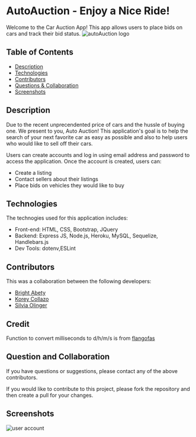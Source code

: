 # AutoAuction - Enjoy a Nice Ride!
Welcome to the Car Auction App! This app allows users to place bids on cars and track their bid status.
![autoAuction logo](https://user-images.githubusercontent.com/113262558/211442444-a9442826-f6fb-41f1-99fd-52f455a80032.png)

## Table of Contents
- [Description](#description)
- [Technologies](#technologies)
- [Contributors](#contributors)
- [Questions & Collaboration](#questions&collaboration)
- [Screenshots](#screenshots)

## Description
Due to the recent unprecendented price of cars and the hussle of buying one. We present to you, Auto Auction! This application's goal is to help the search of your next favorite car as easy as possible and also to help users who would like to sell off their cars.

Users can create accounts and log in using email address and password to access the application.
Once the account is created, users can:
- Create a listing 
- Contact sellers about their listings
- Place bids on vehicles they would like to buy

## Technologies
The technogies used for this application includes:
- Front-end: HTML, CSS, Bootstrap, JQuery
- Backend: Express JS, Node.js, Heroku, MySQL, Sequelize, Handlebars.js
- Dev Tools: dotenv,ESLint


## Contributors
This was a collaboration between the following developers:
- [Bright Abety](https://github.com/kagebright)
- [Korey Collazo](https://github.com/koreycollazo)
- [Silvia Olinger](https://github.com/silviaolinger)

## Credit
Function to convert milliseconds to d/h/m/s is from [flangofas](https://github.com/flangofas)

## Question and Collaboration
If you have questions or suggestions, please contact any of the above contributors.

If you would like to contribute to this project, please fork the repository and then create a pull for your changes.

## Screenshots
![user account](https://user-images.githubusercontent.com/113262558/213950596-19f19085-fc19-4e7d-a9cb-1d0eb90a80c9.png)
